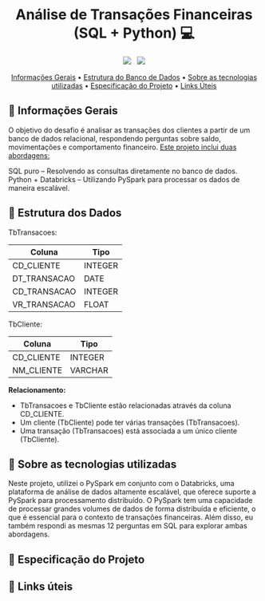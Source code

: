 <h1 align="center" style="font-weight: bold;">Análise de Transações Financeiras (SQL + Python) 💻</h1>

<p align="center">
  <img src="https://img.shields.io/badge/python-3670A0?style=for-the-badge&logo=python&logoColor=ffdd54">
  &nbsp;
  <img src="https://img.shields.io/badge/MySQL-005C84?style=for-the-badge&logo=mysql&logoColor=white">
</p>


<p align="center">
 <a href="#geral">Informações Gerais</a> • 
  <a href="#structure">Estrutura do Banco de Dados</a> •
  <a href="#technologies">Sobre as tecnologias utilizadas</a> •
 <a href="#aboutproject">Especificação do Projeto</a> •
 <a href="#helpful">Links Úteis</a>
</p>

<h2 id="geral">🚀 Informações Gerais</h2>
O objetivo do desafio é analisar as transações dos clientes a partir de um banco de dados relacional, respondendo perguntas sobre saldo, movimentações e comportamento financeiro. <ins>Este projeto inclui duas abordagens:</ins>  

SQL puro – Resolvendo as consultas diretamente no banco de dados.  
Python + Databricks – Utilizando PySpark para processar os dados de maneira escalável.

<h2 id="structure">🤖 Estrutura dos Dados </h2>

TbTransacoes:

| Coluna        | Tipo     |
|---------------|----------|
| CD_CLIENTE    | INTEGER  |
| DT_TRANSACAO  | DATE     |
| CD_TRANSACAO  | INTEGER  |
| VR_TRANSACAO  | FLOAT    |

TbCliente:

| Coluna        | Tipo     |
|---------------|----------|
| CD_CLIENTE    | INTEGER  |
| NM_CLIENTE    | VARCHAR  |

**Relacionamento:**

* TbTransacoes e TbCliente estão relacionadas através da coluna CD_CLIENTE.
* Um cliente (TbCliente) pode ter várias transações (TbTransacoes).
* Uma transação (TbTransacoes) está associada a um único cliente (TbCliente).


<h2 id="technologies">🤖 Sobre as tecnologias utilizadas </h2>
Neste projeto, utilizei o PySpark em conjunto com o Databricks, uma plataforma de análise de dados altamente escalável, que oferece suporte a PySpark para processamento distribuído. O PySpark tem uma capacidade de processar grandes volumes de dados de forma distribuída e eficiente, o que é essencial para o contexto de transações financeiras. Além disso, eu também respondi as mesmas 12 perguntas em SQL para explorar ambas abordagens.

<h2 id="aboutproject">📝 Especificação do Projeto</h2>

<h2 id="helpful">🔗 Links úteis</h2>
<!--
[O que é e como funciona o KNN](https://www.atlassian.com/br/git/tutorials/making-a-pull-request](https://didatica.tech/o-que-e-e-como-funciona-o-algoritmo-knn/))
[Modelos Supervisionados vs Não Supervisionados](https://www.escoladnc.com.br/blog/aprendizado-de-maquina-modelos-supervisionados-e-nao-supervisionados) -->
